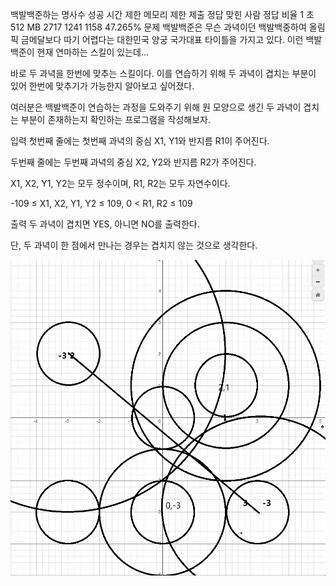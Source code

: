 백발백준하는 명사수 성공
시간 제한	메모리 제한	제출	정답	맞힌 사람	정답 비율
1 초	512 MB	2717	1241	1158	47.265%
문제
백발백준은 무슨 과녁이던 백발백중하여 올림픽 금메달보다 따기 어렵다는 대한민국 양궁 국가대표 타이틀을 가지고 있다. 이런 백발백준이 현재 연마하는 스킬이 있는데...

바로 두 과녁을 한번에 맞추는 스킬이다. 이를 연습하기 위해 두 과녁이 겹치는 부분이 있어 한번에 맞추기가 가능한지 알아보고 싶어졌다.

여러분은 백발백준이 연습하는 과정을 도와주기 위해 원 모양으로 생긴 두 과녁이 겹치는 부분이 존재하는지 확인하는 프로그램을 작성해보자.

입력
첫번째 줄에는 첫번째 과녁의 중심 X1, Y1와 반지름 R1이 주어진다.

두번째 줄에는 두번째 과녁의 중심 X2, Y2와 반지름 R2가 주어진다.

X1, X2, Y1, Y2는 모두 정수이며, R1, R2는 모두 자연수이다.

-109 ≤ X1, X2, Y1, Y2 ≤ 109, 0 < R1, R2 ≤ 109

출력
두 과녁이 겹치면 YES, 아니면 NO를 출력한다.

단, 두 과녁이 한 점에서 만나는 경우는 겹치지 않는 것으로 생각한다.

![Alt text](image.png)